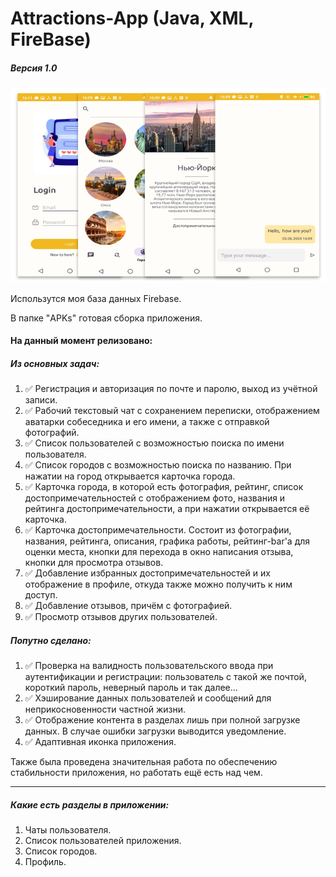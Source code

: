 ﻿# Attractions-App (Java, XML, FireBase)
##### Версия 1.0 

![Alt-текст](https://github.com/technoMi/Attractions-App/blob/main/img/maket.png)

Использутся моя база данных Firebase.

В папке "APKs" готовая сборка приложения.

#### На данный момент релизовано:

##### Из основных задач:
1. ✅ Регистрация и авторизация по почте и паролю, выход из учётной записи.
2. ✅ Рабочий текстовый чат с сохранением переписки, отображением аватарки собеседника и его имени, а также с отправкой фотографий.
3. ✅ Список пользователей с возможностью поиска по имени пользователя.
4. ✅ Список городов с возможностью поиска по названию. При нажатии на город открывается карточка города.
5. ✅ Карточка города, в которой есть фотография, рейтинг, список достопримечательностей с отображением фото, названия и рейтинга достопримечательности, а при нажатии открывается её карточка.
6. ✅ Карточка достопримечательности. Состоит из фотографии, названия, рейтинга, описания, графика работы, рейтинг-bar'а для оценки места, кнопки для перехода в окно написания отзыва, кнопки для просмотра отзывов.
7. ✅ Добавление избранных достопримечательностей и их отображение в профиле, откуда также можно получить к ним доступ.
8. ✅ Добавление отзывов, причём с фотографией.
9. ✅ Просмотр отзывов других пользователей.

##### Попутно сделано:
1. ✅ Проверка на валидность пользовательского ввода при аутентификации и регистрации: пользователь с такой же почтой, короткий пароль, неверный пароль и так далее...
2. ✅ Хэширование данных пользователей и сообщений для неприкосновенности частной жизни.
3. ✅ Отображение контента в разделах лишь при полной загрузке данных. В случае ошибки загрузки выводится уведомление.
4. ✅ Адаптивная иконка приложения.

Также была проведена значительная работа по обеспечению стабильности приложения, но работать ещё есть над чем.

---

##### Какие есть разделы в приложении:
1. Чаты пользователя.
2. Список пользователей приложения.
3. Список городов.
4. Профиль.
